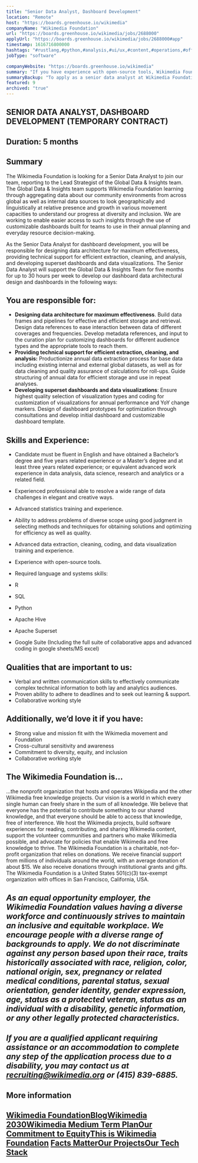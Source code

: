 ```yaml
---
title: "Senior Data Analyst, Dashboard Development"
location: "Remote"
host: "https://boards.greenhouse.io/wikimedia"
companyName: "Wikimedia Foundation"
url: "https://boards.greenhouse.io/wikimedia/jobs/2688000"
applyUrl: "https://boards.greenhouse.io/wikimedia/jobs/2688000#app"
timestamp: 1616716800000
hashtags: "#rustlang,#python,#analysis,#ui/ux,#content,#operations,#office,#optimization,#finance,#English"
jobType: "software"

companyWebsite: "https://boards.greenhouse.io/wikimedia"
summary: "If you have experience with open-source tools, Wikimedia Foundation is looking for someone with your skillset."
summaryBackup: "To apply as a senior data analyst at Wikimedia Foundation, you preferably need to have some knowledge of: #ui/ux, #python, #analysis."
featured: 9
archived: "true"
---
```


## SENIOR DATA ANALYST, DASHBOARD DEVELOPMENT (TEMPORARY CONTRACT)

## Duration: 5 months

## Summary

The Wikimedia Foundation is looking for a Senior Data Analyst to join our team, reporting to the Lead Strategist of the Global Data & Insights team. The Global Data & Insights team supports Wikimedia Foundation learning through aggregating data about our community environments from across global as well as internal data sources to look geographically and linguistically at relative presence and growth in various movement capacities to understand our progress at diversity and inclusion. We are working to enable easier access to such insights through the use of customizable dashboards built for teams to use in their annual planning and everyday resource decision-making.

As the Senior Data Analyst for dashboard development, you will be responsible for designing data architecture for maximum effectiveness, providing technical support for efficient extraction, cleaning, and analysis, and developing superset dashboards and data visualizations. The Senior Data Analyst will support the Global Data & Insights Team for five months for up to 30 hours per week to develop our dashboard data architectural design and dashboards in the following ways:

## You are responsible for:

*   **Designing data architecture for maximum effectiveness**. Build data frames and pipelines for effective and efficient storage and retrieval. Design data references to ease interaction between data of different coverages and frequencies. Develop metadata references, and input to the curation plan for customizing dashboards for different audience types and the appropriate tools to reach them.
*   **Providing technical support for efficient extraction, cleaning, and analysis:** Productionize annual data extraction process for base data including existing internal and external global datasets, as well as for data cleaning and quality assurance of calculations for roll-ups. Guide structuring of annual data for efficient storage and use in repeat analyses.
*   **Developing superset dashboards and data visualizations**: Ensure highest quality selection of visualization types and coding for customization of visualizations for annual performance and YoY change markers. Design of dashboard prototypes for optimization through consultations and develop initial dashboard and customizable dashboard template.

## Skills and Experience:

*   Candidate must be fluent in English and have obtained a Bachelor’s degree and five years related experience or a Master’s degree and at least three years related experience; or equivalent advanced work experience in data analysis, data science, research and analytics or a related field.
*   Experienced professional able to resolve a wide range of data challenges in elegant and creative ways.
*   Advanced statistics training and experience.
*   Ability to address problems of diverse scope using good judgment in selecting methods and techniques for obtaining solutions and optimizing for efficiency as well as quality.
*   Advanced data extraction, cleaning, coding, and data visualization training and experience.
*   Experience with open-source tools. 
*   Required language and systems skills:

*   R
*   SQL
*   Python
*   Apache Hive
*   Apache Superset
*   Google Suite (Including the full suite of collaborative apps and advanced coding in google sheets/MS excel)

## Qualities that are important to us:

*   Verbal and written communication skills to effectively communicate complex technical information to both lay and analytics audiences.
*   Proven ability to adhere to deadlines and to seek out learning & support.
*   Collaborative working style

## Additionally, we’d love it if you have:

*   Strong value and mission fit with the Wikimedia movement and Foundation
*   Cross-cultural sensitivity and awareness
*   Commitment to diversity, equity, and inclusion
*   Collaborative working style

## The Wikimedia Foundation is... 

...the nonprofit organization that hosts and operates Wikipedia and the other Wikimedia free knowledge projects. Our vision is a world in which every single human can freely share in the sum of all knowledge. We believe that everyone has the potential to contribute something to our shared knowledge, and that everyone should be able to access that knowledge, free of interference. We host the Wikimedia projects, build software experiences for reading, contributing, and sharing Wikimedia content, support the volunteer communities and partners who make Wikimedia possible, and advocate for policies that enable Wikimedia and free knowledge to thrive. The Wikimedia Foundation is a charitable, not-for-profit organization that relies on donations. We receive financial support from millions of individuals around the world, with an average donation of about $15. We also receive donations through institutional grants and gifts. The Wikimedia Foundation is a United States 501(c)(3) tax-exempt organization with offices in San Francisco, California, USA.

## _As an equal opportunity employer, the Wikimedia Foundation values having a diverse workforce and continuously strives to maintain an inclusive and equitable workplace. We encourage people with a diverse range of backgrounds to apply. We do not discriminate against any person based upon their race, traits historically associated with race, religion, color, national origin, sex, pregnancy or related medical conditions, parental status, sexual orientation, gender identity, gender expression, age, status as a protected veteran, status as an individual with a disability, genetic information, or any other legally protected characteristics._

## _If you are a qualified applicant requiring assistance or an accommodation to complete any step of the application process due to a disability, you may contact us at recruiting@wikimedia.org or (415) 839-6885._

## More information

## [Wikimedia Foundation](https://wikimediafoundation.org/)[**Blog**](https://wikimediafoundation.org/news/)[**Wikimedia 2030**](https://meta.wikimedia.org/wiki/Strategy/Wikimedia_movement/2017)[**Wikimedia Medium Term Plan**](https://meta.wikimedia.org/wiki/Wikimedia_Foundation_Medium-term_plan_2019)[**Our Commitment to Equity**](https://medium.com/freely-sharing-the-sum-of-all-knowledge/we-stand-for-racial-justice-49c31afbabca)[**This is Wikimedia Foundation**](https://www.youtube.com/watch?v=OQzZI0l3IOw) [**Facts Matter**](https://www.youtube.com/watch?v=xQ4ba28-oGs)[**Our Projects**](https://wikimediafoundation.org/wiki/Our_projects)[**Our Tech Stack**](https://meta.wikimedia.org/wiki/Wikimedia_servers#System_architecture)
